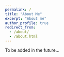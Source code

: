 ```yaml
---
permalink: /
title: "About Me"
excerpt: "About me"
author_profile: true
redirect_from: 
  - /about/
  - /about.html
---
```


To be added in the future...
